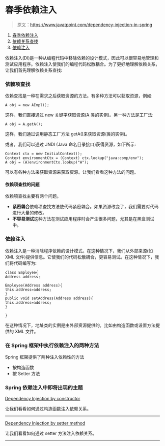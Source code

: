 # 春季依赖注入

> 原文：<https://www.javatpoint.com/dependency-injection-in-spring>

1.  [春季依赖注入](#)
2.  [依赖关系查找](#dl)
3.  [依赖注入](#di)

依赖注入(DI)是一种从编程代码中移除依赖的设计模式，因此可以很容易地管理和测试应用程序。依赖注入使我们的编程代码松散耦合。为了更好地理解依赖关系，让我们首先理解依赖关系查找:

### 依赖项查找

依赖查找是一种在需求之后获取资源的方法。有多种方法可以获取资源，例如:

```
A obj = new AImpl();

```

这样，我们直接通过 new 关键字获取资源(A 类的实例)。另一种方法是工厂法:

```
A obj = A.getA();

```

这样，我们通过调用静态工厂方法 getA()来获取资源(类的实例)。

或者，我们可以通过 JNDI (Java 命名目录接口)获得资源，如下所示:

```
Context ctx = new InitialContext();
Context environmentCtx = (Context) ctx.lookup("java:comp/env");
A obj = (A)environmentCtx.lookup("A");

```

可以有各种方法来获取资源来获取资源。让我们看看这种方法的问题。

#### 依赖项查找的问题

依赖项查找主要有两个问题。

*   **紧密耦合**依赖项查找方法使代码紧密耦合。如果资源改变了，我们需要对代码进行大量的修改。
*   **不容易测试**这种方法在测试应用程序时会产生很多问题，尤其是在黑盒测试中。

### 依赖注入

依赖注入是一种消除程序依赖的设计模式。在这种情况下，我们从外部来源(如 XML 文件)提供信息。它使我们的代码松散耦合，更容易测试。在这种情况下，我们将代码编写为:

```
class Employee{
Address address;

Employee(Address address){
this.address=address;
}
public void setAddress(Address address){
this.address=address;
}

}

```

在这种情况下，地址类的实例是由外部资源提供的，比如由构造函数或设置方法提供的 XML 文件。

### 在 Spring 框架中执行依赖注入的两种方法

Spring 框架提供了两种注入依赖性的方法

*   按构造函数
*   按 Setter 方法

### Spring 依赖注入中即将出现的主题

[Dependency Injection by constructor](spring-tutorial-dependency-injection-by-constructor)

让我们看看如何通过构造函数注入依赖关系。

* * *

[Dependency Injection by setter method](spring-tutorial-dependency-injection-by-setter-method)

让我们看看如何通过 setter 方法注入依赖关系。

* * *